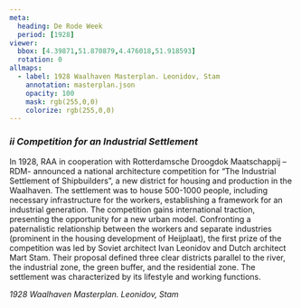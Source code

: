 ```yaml
---
meta:
  heading: De Rode Week
  period: [1928]
viewer:
  bbox: [4.39871,51.870879,4.476018,51.918593]
  rotation: 0
allmaps:
  - label: 1928 Waalhaven Masterplan. Leonidov, Stam
    annotation: masterplan.json
    opacity: 100
    mask: rgb(255,0,0)
    colorize: rgb(255,0,0)
---
```


### _ii    Competition for an Industrial Settlement_

In 1928, RAA in cooperation with Rotterdamsche Droogdok Maatschappij –RDM- announced a national architecture competition for “The Industrial Settlement of Shipbuilders”, a new district for housing and production in the Waalhaven. The settlement was to house 500-1000 people, including necessary infrastructure for the workers, establishing a framework for an industrial generation. The competition gains international traction, presenting the opportunity for a new urban model. Confronting a paternalistic relationship between the workers and separate industries (prominent in the housing development of Heijplaat), the first prize of the competition was led by Soviet architect Ivan Leonidov and Dutch architect Mart Stam. Their proposal defined three clear districts parallel to the river, the industrial zone, the green buffer, and the residential zone. The settlement was characterized by its lifestyle and working functions.

_1928 Waalhaven Masterplan. Leonidov, Stam_
